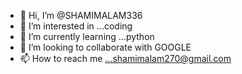 - 👋 Hi, I’m @SHAMIMALAM336
- 👀 I’m interested in ...coding 
- 🌱 I’m currently learning ...python 
- 💞️ I’m looking to collaborate with GOOGLE
- 📫 How to reach me ...shamimalam270@gmail.com

<!---
SHAMIMALAM336/SHAMIMALAM336 is a ✨ special ✨ repository because its `README.md` (this file) appears on your GitHub profile.
You can click the Preview link to take a look at your changes.
--->
